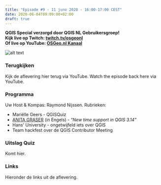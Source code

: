 ```yaml
---
title: "Episode #9 - 11 juno 2020 - 16:00-17:00 CEST"
date: 2020-06-04T09:09:00+02:00
draft: true
---
```


__QGIS Special verzorgd door QGIS NL Gebruikersgroep!__  
__Kijk live op Twitch: [twitch.tv/osgeonl](https://twitch.tv/osgeonl)__    
__Of live op YouTube: [OSGeo.nl Kanaal](https://www.youtube.com/channel/UCvSAN6ur4RoGUqxtvmgsb8g)__


![alt text](/images/episode-0009/anita-tweet-1.png "Anita Graser Aankondiging")

### Terugkijken
Kijk de aflevering hier terug via YouTube. Watch the episode back here via YouTube.

### Programma

Uw Host & Kompas: Raymond Nijssen. Rubrieken:

* Mariëlle Geers - QGISQuiz
* [ANITA GRASER](https://anitagraser.com/) (in Engels) - _"New time support in QGIS 3.14"_
* Hans' University - ongetwijfeld iets over QGIS
* Team hackfest over de QGIS Contributor Meeting

### Uitslag Quiz

Komt hier.

### Links

Hieronder de links uit de aflevering.
